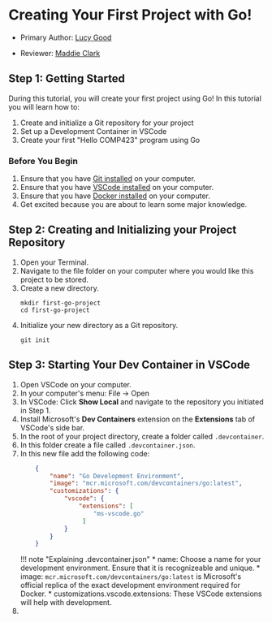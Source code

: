 # Creating Your First Project with Go!

* Primary Author: [Lucy Good](https://github.com/lucykgood)

* Reviewer: [Maddie Clark](https://github.com/mbclark37)


## Step 1: Getting Started

During this tutorial, you will create your first project using Go!
In this tutorial you will learn how to:

1. Create and initialize a Git repository for your project
2. Set up a Development Container in VSCode
3. Create your first "Hello COMP423" program using Go

### Before You Begin
1. Ensure that you have [Git installed](https://git-scm.com/book/en/v2/Getting-Started-Installing-Git) on your computer.
2. Ensure that you have [VSCode installed](https://code.visualstudio.com/) on your computer.
3. Ensure that you have [Docker installed](https://www.docker.com/products/docker-desktop/) on your computer.
4. Get excited because you are about to learn some major knowledge.


## Step 2: Creating and Initializing your Project Repository

1. Open your Terminal.
2. Navigate to the file folder on your computer where you would like this project to be stored.
3. Create a new directory.
   ```
   mkdir first-go-project
   cd first-go-project
   ```
4. Initialize your new directory as a Git repository.
   ```
   git init
   ```

## Step 3: Starting Your Dev Container in VSCode

1. Open VSCode on your computer.
2. In your computer's menu: File -> Open
3. In VSCode: Click **Show Local** and navigate to the repository you initiated in Step 1.
4. Install Microsoft's **Dev Containers** extension on the **Extensions** tab of VSCode's side bar.
5. In the root of your project directory, create a folder called ```.devcontainer```.
6. In this folder create a file called ```.devcontainer.json```.
7. In this new file add the following code: 
    ```json title="dev-setup.json"
        {
            "name": "Go Development Environment",
            "image": "mcr.microsoft.com/devcontainers/go:latest",
            "customizations": {
                "vscode": {
                    "extensions": [
                        "ms-vscode.go"
                     ]
                }
            }
        }
    ```
    !!! note "Explaining .devcontainer.json"
        * name: Choose a name for your development environment. Ensure that it is recognizeable and unique.
        * image: `mcr.microsoft.com/devcontainers/go:latest` is Microsoft's official replica of the exact development environment required for Docker.
        * customizations.vscode.extensions: These VSCode extensions will help with development.
8. 